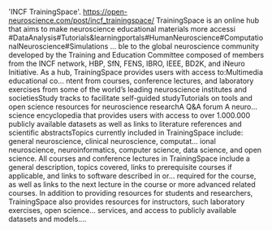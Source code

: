 'INCF TrainingSpace'. https://open-neuroscience.com/post/incf_trainingspace/
TrainingSpace is an online hub that aims to make neuroscience educational materials more accessi #DataAnalysis#Tutorials&learningportals#HumanNeuroscience#ComputationalNeuroscience#Simulations ...
ble to the global neuroscience community developed by the Training and Education Committee composed of members from the INCF network, HBP, SfN, FENS, IBRO, IEEE, BD2K, and iNeuro Initiative. As a hub, TrainingSpace provides users with access to:Multimedia educational co...
ntent from courses, conference lectures, and laboratory exercises from some of the world’s leading neuroscience institutes and societiesStudy tracks to facilitate self-guided studyTutorials on tools and open science resources for neuroscience researchA Q&A forum A neuro...
science encyclopedia that provides users with access to over 1.000.000 publicly available datasets as well as links to literature references and scientific abstractsTopics currently included in TrainingSpace include: general neuroscience, clinical neuroscience, computat...
ional neuroscience, neuroinformatics, computer science, data science, and open science. All courses and conference lectures in TrainingSpace include a general description, topics covered, links to prerequisite courses if applicable, and links to software described in or...
 required for the course, as well as links to the next lecture in the course or more advanced related courses. In addition to providing resources for students and researchers, TrainingSpace also provides resources for instructors, such laboratory exercises, open science...
 services, and access to publicly available datasets and models....
